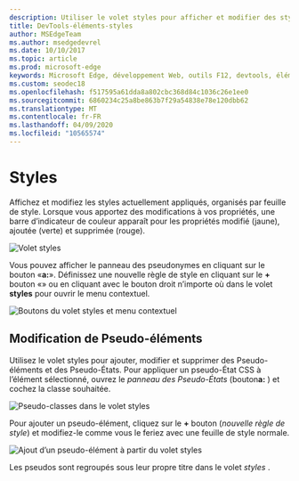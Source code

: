 ```yaml
---
description: Utiliser le volet styles pour afficher et modifier des styles et des Pseudo-éléments actuellement appliqués
title: DevTools-éléments-styles
author: MSEdgeTeam
ms.author: msedgedevrel
ms.date: 10/10/2017
ms.topic: article
ms.prod: microsoft-edge
keywords: Microsoft Edge, développement Web, outils F12, devtools, éléments, styles, pseudo-État, pseudo-classe, pseudo-élément
ms.custom: seodec18
ms.openlocfilehash: f517595a61dda8a802cbc368d84c1036c26e1ee0
ms.sourcegitcommit: 6860234c25a8be863b7f29a54838e78e120dbb62
ms.translationtype: MT
ms.contentlocale: fr-FR
ms.lasthandoff: 04/09/2020
ms.locfileid: "10565574"
---
```

# Styles
Affichez et modifiez les styles actuellement appliqués, organisés par feuille de style.  Lorsque vous apportez des modifications à vos propriétés, une barre d’indicateur de couleur apparaît pour les propriétés modifié (jaune), ajoutée (verte) et supprimée (rouge).

![Volet styles](../media/elements_styles.png)

Vous pouvez afficher le panneau des pseudonymes en cliquant sur le bouton «**a:**». Définissez une nouvelle règle de style en cliquant sur le **+** bouton «» ou en cliquant avec le bouton droit n’importe où dans le volet **styles** pour ouvrir le menu contextuel.

![Boutons du volet styles et menu contextuel](../media/elements_styles_buttons.png)

## Modification de Pseudo-éléments

Utilisez le volet styles pour ajouter, modifier et supprimer des Pseudo-éléments et des Pseudo-États. Pour appliquer un pseudo-État CSS à l’élément sélectionné, ouvrez le *panneau des Pseudo-États* (bouton**a:** ) et cochez la classe souhaitée.

![Pseudo-classes dans le volet styles](../media/elements_styles_pseudo_states.png)

Pour ajouter un pseudo-élément, cliquez sur le **+** bouton (*nouvelle règle de style*) et modifiez-le comme vous le feriez avec une feuille de style normale.

![Ajout d’un pseudo-élément à partir du volet styles](../media/elements_styles_pseudo_element.png)

Les pseudos sont regroupés sous leur propre titre dans le volet *styles* .